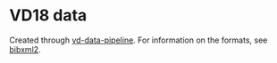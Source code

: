 # VD18 data

Created through [vd-data-pipeline](https://github.com/hsci-r/vd-data-pipeline). For information on the formats, see [bibxml2](https://github.com/hsci-r/bibxml2).
